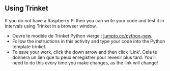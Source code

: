 ## Using Trinket

If you do not have a Raspberry Pi then you can write your code and test it in intervals using Trinket in a browser window.

- Ouvre le modèle de Trinket Python vierge : [jumpto.cc/python-new](http://jumpto.cc/python-new).
- Follow the instructions in this activity and type your code into the Python template trinket.
- To save your work, click the down arrow and then click ‘Link’. Cela te donnera un lien que tu peux enregistrer pour revenir plus tard. You’ll need to do this every time you make changes, as the link will change!